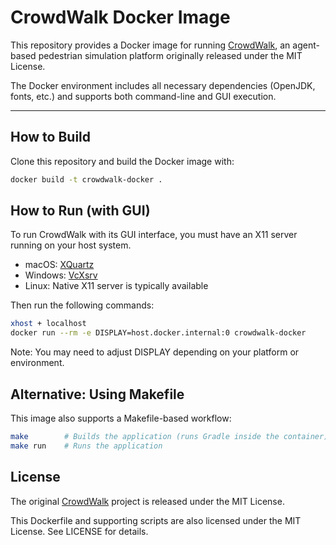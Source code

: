 # CrowdWalk Docker Image

This repository provides a Docker image for running [CrowdWalk](https://github.com/crest-cassia/CrowdWalk), an agent-based pedestrian simulation platform originally released under the MIT License.

The Docker environment includes all necessary dependencies (OpenJDK, fonts, etc.) and supports both command-line and GUI execution.

---

## How to Build

Clone this repository and build the Docker image with:

```bash
docker build -t crowdwalk-docker .
```

## How to Run (with GUI)

To run CrowdWalk with its GUI interface, you must have an X11 server running on your host system.

* macOS: [XQuartz](https://www.xquartz.org/)
* Windows: [VcXsrv](https://sourceforge.net/projects/vcxsrv/)
* Linux: Native X11 server is typically available

Then run the following commands:

```sh
xhost + localhost
docker run --rm -e DISPLAY=host.docker.internal:0 crowdwalk-docker
```

Note: You may need to adjust DISPLAY depending on your platform or environment.

## Alternative: Using Makefile

This image also supports a Makefile-based workflow:

```sh
make        # Builds the application (runs Gradle inside the container)
make run    # Runs the application
```

## License
The original [CrowdWalk](https://github.com/crest-cassia/CrowdWalk) project is released under the MIT License.

This Dockerfile and supporting scripts are also licensed under the MIT License. See LICENSE for details.
